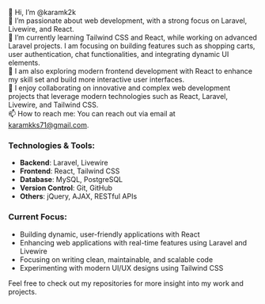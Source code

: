 👋 Hi, I’m @karamk2k  
👀 I’m passionate about web development, with a strong focus on Laravel, Livewire, and React.  
🌱 I’m currently learning Tailwind CSS and React, while working on advanced Laravel projects. I am focusing on building features such as shopping carts, user authentication, chat functionalities, and integrating dynamic UI elements.  
💼 I am also exploring modern frontend development with React to enhance my skill set and build more interactive user interfaces.  
🔗 I enjoy collaborating on innovative and complex web development projects that leverage modern technologies such as React, Laravel, Livewire, and Tailwind CSS.  
📫 How to reach me: You can reach out via email at karamkks71@gmail.com.

### Technologies & Tools:
- **Backend**: Laravel, Livewire
- **Frontend**: React, Tailwind CSS
- **Database**: MySQL, PostgreSQL
- **Version Control**: Git, GitHub
- **Others**: jQuery, AJAX, RESTful APIs

### Current Focus:
- Building dynamic, user-friendly applications with React
- Enhancing web applications with real-time features using Laravel and Livewire
- Focusing on writing clean, maintainable, and scalable code
- Experimenting with modern UI/UX designs using Tailwind CSS

Feel free to check out my repositories for more insight into my work and projects.
